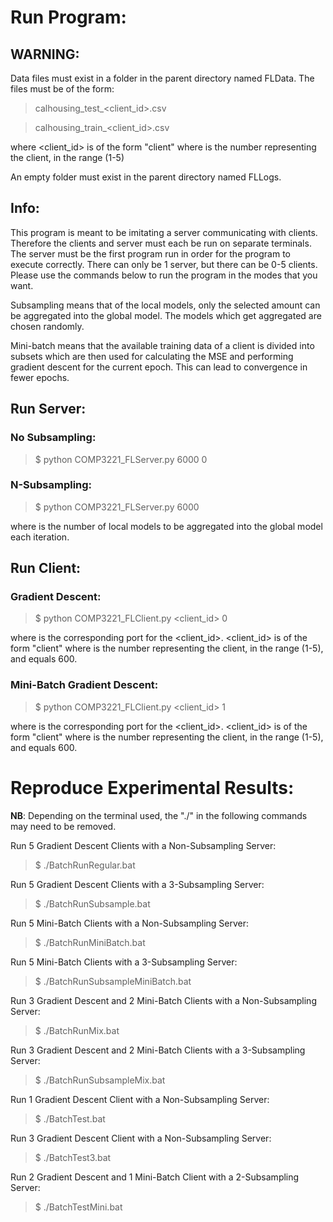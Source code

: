 # Run Program:
## WARNING:
Data files must exist in a folder in the parent directory named FLData. The files must be of the form:
> calhousing_test_<client_id>.csv

> calhousing_train_<client_id>.csv

where <client_id> is of the form "client<n>" where <n> is the number representing the client, in the range (1-5)

An empty folder must exist in the parent directory named FLLogs.

## Info:
This program is meant to be imitating a server communicating with clients. Therefore the clients and server must each be run on separate terminals. The server must be the first program run in order for the program to execute correctly. There can only be 1 server, but there can be 0-5 clients. Please use the commands below to run the program in the modes that you want.

Subsampling means that of the local models, only the selected amount can be aggregated into the global model. The models which get aggregated are chosen randomly.
		
Mini-batch means that the available training data of a client is divided into subsets which are then used for calculating the MSE and performing gradient descent for the current epoch. This can lead to convergence in fewer epochs.
	
## Run Server:
### No Subsampling:	
> $ python COMP3221_FLServer.py 6000 0

### N-Subsampling:
> $ python COMP3221_FLServer.py 6000 <N>
			
where <N> is the number of local models to be aggregated into the global model each iteration.
	
## Run Client:
### Gradient Descent:
> $ python COMP3221_FLClient.py <port> <client_id> 0
			
where <port> is the corresponding port for the <client_id>. <client_id> is of the form "client<n>" where <n> is the number representing the client, in the range (1-5), and <port> equals 600<n>.

### Mini-Batch Gradient Descent:
> $ python COMP3221_FLClient.py <port> <client_id> 1

where <port> is the corresponding port for the <client_id>. <client_id> is of the form "client<n>" where <n> is the number representing the client, in the range (1-5), and <port> equals 600<n>.

# Reproduce Experimental Results:
**NB**: Depending on the terminal used, the "./" in the following commands may need to be removed.

Run 5 Gradient Descent Clients with a Non-Subsampling Server:
> $ ./BatchRunRegular.bat

Run 5 Gradient Descent Clients with a 3-Subsampling Server:
> $ ./BatchRunSubsample.bat

Run 5 Mini-Batch Clients with a Non-Subsampling Server:
> $ ./BatchRunMiniBatch.bat

Run 5 Mini-Batch Clients with a 3-Subsampling Server:
> $ ./BatchRunSubsampleMiniBatch.bat
	
Run 3 Gradient Descent and 2 Mini-Batch Clients with a Non-Subsampling Server:
> $ ./BatchRunMix.bat

Run 3 Gradient Descent and 2 Mini-Batch Clients with a 3-Subsampling Server:
> $ ./BatchRunSubsampleMix.bat
	
Run 1 Gradient Descent Client with a Non-Subsampling Server:
> $ ./BatchTest.bat

Run 3 Gradient Descent Client with a Non-Subsampling Server:
> $ ./BatchTest3.bat

Run 2 Gradient Descent and 1 Mini-Batch Client with a 2-Subsampling Server:
> $ ./BatchTestMini.bat
